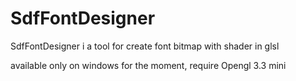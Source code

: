 # SdfFontDesigner

SdfFontDesigner i a tool for create font bitmap with shader in glsl

available only on windows for the moment, require Opengl 3.3 mini
